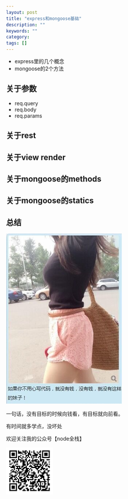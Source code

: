 ```yaml
---
layout: post
title: "express和mongoose基础"
description: ""
keywords: ""
category: 
tags: []
---
```


- express里的几个概念
- mongoose的2个方法

## 关于参数

- req.query
- req.body
- req.params


## 关于rest


## 关于view render

## 关于mongoose的methods


## 关于mongoose的statics





## 总结

![](/css/hen.jpg)

一句话，没有目标的时候向钱看，有目标就向前看。

有时间就多学点，没坏处

欢迎关注我的公众号【node全栈】

![](/css/node全栈-公众号.png)


